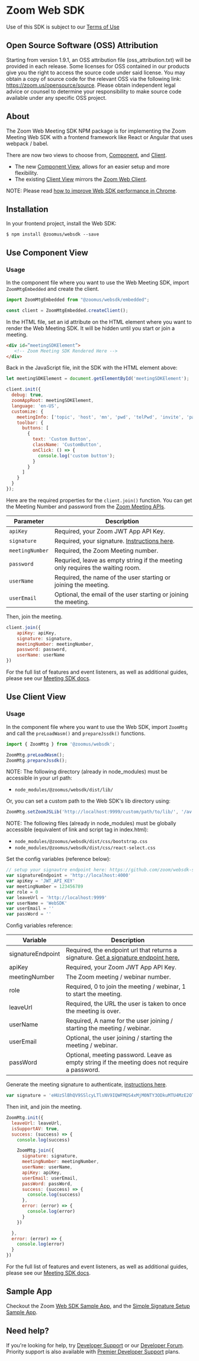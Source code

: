 # Zoom Web SDK
Use of this SDK is subject to our [Terms of Use](https://zoom.us/docs/en-us/zoom_api_license_and_tou.html)

## Open Source Software (OSS) Attribution
Starting from version 1.9.1, an OSS attribution file (oss_attribution.txt) will be provided in each release. Some licenses for OSS contained in our products give you the right to access the source code under said license. You may obtain a copy of source code for the relevant OSS via the following link: https://zoom.us/opensource/source. Please obtain independent legal advice or counsel to determine your responsibility to make source code available under any specific OSS project.

## About
The Zoom Web Meeting SDK NPM package is for implementing the Zoom Meeting Web SDK with a frontend framework like React or Angular that uses webpack / babel.

There are now two views to choose from, [Component](#use-component-view), and [Client](#use-client-view).

- The new [Component View](#use-component-view), allows for an easier setup and more flexibility.
- The existing [Client View](#use-client-view) mirrors the [Zoom Web Client](https://support.zoom.us/hc/en-us/articles/214629443-Zoom-Web-Client).

NOTE: Please read [how to improve Web SDK performance in Chrome](https://marketplace.zoom.us/docs/sdk/overview/improve-performance).

## Installation
In your frontend project, install the Web SDK:

`$ npm install @zoomus/websdk --save`

## Use Component View

### Usage

In the component file where you want to use the Web Meeting SDK, import `ZoomMtgEmbedded` and create the client.

```js
import ZoomMtgEmbedded from "@zoomus/websdk/embedded";

const client = ZoomMtgEmbedded.createClient();
```

In the HTML file, set an id attribute on the HTML element where you want to render the Web Meeting SDK. It will be hidden until you start or join a meeting.

```html
<div id=”meetingSDKElement”>
   <!-- Zoom Meeting SDK Rendered Here -->
</div>
```

Back in the JavaScript file, init the SDK with the HTML element above:

```js
let meetingSDKElement = document.getElementById('meetingSDKElement');

client.init({
  debug: true,
  zoomAppRoot: meetingSDKElement,
  language: 'en-US',
  customize: {
    meetingInfo: ['topic', 'host', 'mn', 'pwd', 'telPwd', 'invite', 'participant', 'dc', 'enctype'],
    toolbar: {
      buttons: [
        {
          text: 'Custom Button',
          className: 'CustomButton',
          onClick: () => {
            console.log('custom button');
          }
        }
      ]
    }
  }
});
```

Here are the required properties for the `client.join()` function. You can get the Meeting Number and password from the [Zoom Meeting APIs](https://marketplace.zoom.us/docs/api-reference/zoom-api/meetings/meetingcreate).

| Parameter  | Description  |
|---|---|
| `apiKey`  | Required, your Zoom JWT App API Key.  |
| `signature` | Required, your signature. [Instructions here](https://github.com/zoom/websdk-sample-signature-node.js). |
| `meetingNumber`  | Required, the Zoom Meeting number.  |
| `password`  | Requried, leave as empty string if the meeting only requires the waiting room.  |
| `userName`  | Required, the name of the user starting or joining the meeting.  |
| `userEmail`  | Optional, the email of the user starting or joining the meeting.  |

Then, join the meeting.

```js
client.join({
	apiKey: apiKey,
	signature: signature,
	meetingNumber: meetingNumber,
	password: password,
	userName: userName
})
```

For the full list of features and event listeners, as well as additional guides, please see our [Meeting SDK docs](https://marketplace.zoom.us/docs/sdk/native-sdks/web).

## Use Client View

### Usage
In the component file where you want to use the Web SDK, import `ZoomMtg` and call the `preLoadWasm()` and `prepareJssdk()` functions.

```js
import { ZoomMtg } from '@zoomus/websdk';

ZoomMtg.preLoadWasm();
ZoomMtg.prepareJssdk();
```

NOTE: The following directory (already in node_modules) must be accessible in your url path:

- `node_modules/@zoomus/websdk/dist/lib/`

Or, you can set a custom path to the Web SDK's lib directory using:

```js
ZoomMtg.setZoomJSLib('http://localhost:9999/custom/path/to/lib/', '/av')
```

NOTE: The following files (already in node_modules) must be globally accessible (equivalent of link and script tag in index.html):

- `node_modules/@zoomus/websdk/dist/css/bootstrap.css`
- `node_modules/@zoomus/websdk/dist/css/react-select.css`

Set the config variables (reference below):

```js
// setup your signautre endpoint here: https://github.com/zoom/websdk-sample-signature-node.js
var signatureEndpoint = 'http://localhost:4000'
var apiKey = 'JWT_API_KEY'
var meetingNumber = 123456789
var role = 0
var leaveUrl = 'http://localhost:9999'
var userName = 'WebSDK'
var userEmail = ''
var passWord = ''
```

Config variables reference:

| Variable                   | Description |
| -----------------------|-------------|
| signatureEndpoint          | Required, the endpoint url that returns a signature. [Get a signature endpoint here.](https://github.com/zoom/websdk-sample-signature-node.js) |
| apiKey                   | Required, your Zoom JWT App API Key. |
| meetingNumber                   | The Zoom meeting / webinar number. |
| role                   | Required, 0 to join the meeting / webinar, 1 to start the meeting. |
| leaveUrl                   | Required, the URL the user is taken to once the meeting is over. |
| userName                   | Required, A name for the user joining / starting the meeting / webinar. |
| userEmail                   | Optional, the user joining / starting the meeting / webinar. |
| passWord                   | Optional, meeting password. Leave as empty string if the meeting does not require a password. |

Generate the meeting signature to authenticate, [instructions here](https://github.com/zoom/websdk-sample-signature-node.js).

```js
var signature = 'eHUzSlBhQV9SSlcyLTlsNV9IQWFMQS4xMjM0NTY3ODkuMTU4MzE2OTUzODc3My4wLkJMNEtiM3FINGx5ZzA1MUZtbGJOcGtPRnlFQS9lQUR2bGllVzJNNGZJeWs9'
```

Then init, and join the meeting.

```js
ZoomMtg.init({
  leaveUrl: leaveUrl,
  isSupportAV: true,
  success: (success) => {
    console.log(success)

    ZoomMtg.join({
      signature: signature,
      meetingNumber: meetingNumber,
      userName: userName,
      apiKey: apiKey,
      userEmail: userEmail,
      passWord: passWord,
      success: (success) => {
        console.log(success)
      },
      error: (error) => {
        console.log(error)
      }
    })

  },
  error: (error) => {
    console.log(error)
  }
})
```

For the full list of features and event listeners, as well as additional guides, please see our [Meeting SDK docs](https://marketplace.zoom.us/docs/sdk/native-sdks/web).

## Sample App
Checkout the Zoom [Web SDK Sample App](https://github.com/zoom/sample-app-web), and the [Simple Signature Setup Sample App](https://github.com/zoom/websdk-sample-signature-node.js).


## Need help?

If you're looking for help, try [Developer Support](https://devsupport.zoom.us) or our [Developer Forum](https://devforum.zoom.us). Priority support is also available with [Premier Developer Support](https://zoom.us/docs/en-us/developer-support-plans.html) plans.